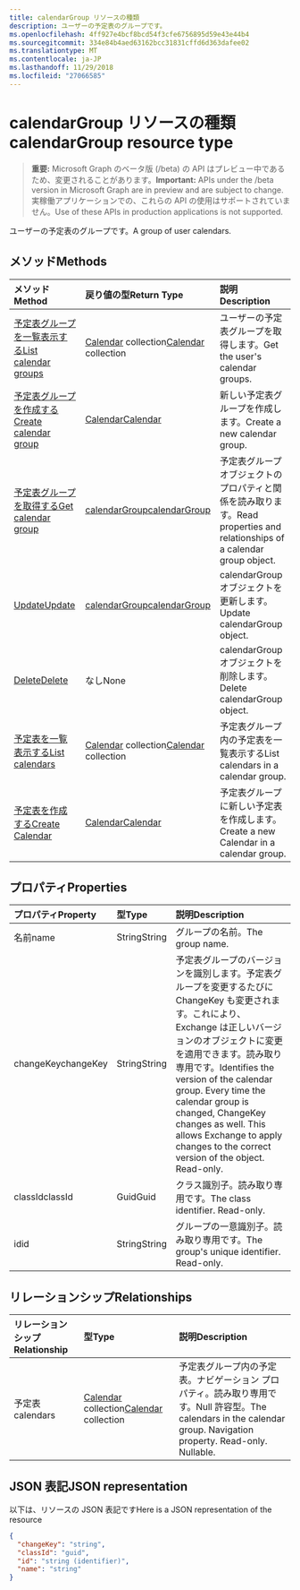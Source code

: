 ```yaml
---
title: calendarGroup リソースの種類
description: ユーザーの予定表のグループです。
ms.openlocfilehash: 4ff927e4bcf8bcd54f3cfe6756895d59e43e44b4
ms.sourcegitcommit: 334e84b4aed63162bcc31831cffd6d363dafee02
ms.translationtype: MT
ms.contentlocale: ja-JP
ms.lasthandoff: 11/29/2018
ms.locfileid: "27066585"
---
```

# <a name="calendargroup-resource-type"></a><span data-ttu-id="04647-103">calendarGroup リソースの種類</span><span class="sxs-lookup"><span data-stu-id="04647-103">calendarGroup resource type</span></span>

> <span data-ttu-id="04647-104">**重要:** Microsoft Graph のベータ版 (/beta) の API はプレビュー中であるため、変更されることがあります。</span><span class="sxs-lookup"><span data-stu-id="04647-104">**Important:** APIs under the /beta version in Microsoft Graph are in preview and are subject to change.</span></span> <span data-ttu-id="04647-105">実稼働アプリケーションでの、これらの API の使用はサポートされていません。</span><span class="sxs-lookup"><span data-stu-id="04647-105">Use of these APIs in production applications is not supported.</span></span>

<span data-ttu-id="04647-106">ユーザーの予定表のグループです。</span><span class="sxs-lookup"><span data-stu-id="04647-106">A group of user calendars.</span></span>

## <a name="methods"></a><span data-ttu-id="04647-107">メソッド</span><span class="sxs-lookup"><span data-stu-id="04647-107">Methods</span></span>

| <span data-ttu-id="04647-108">メソッド</span><span class="sxs-lookup"><span data-stu-id="04647-108">Method</span></span>                                                      | <span data-ttu-id="04647-109">戻り値の型</span><span class="sxs-lookup"><span data-stu-id="04647-109">Return Type</span></span>                        | <span data-ttu-id="04647-110">説明</span><span class="sxs-lookup"><span data-stu-id="04647-110">Description</span></span>                                                   |
| :---------------------------------------------------------- | :--------------------------------- | :------------------------------------------------------------ |
| [<span data-ttu-id="04647-111">予定表グループを一覧表示する</span><span class="sxs-lookup"><span data-stu-id="04647-111">List calendar groups</span></span>](../api/user-list-calendargroups.md)  | <span data-ttu-id="04647-112">[Calendar](calendar.md) collection</span><span class="sxs-lookup"><span data-stu-id="04647-112">[Calendar](calendar.md) collection</span></span> | <span data-ttu-id="04647-113">ユーザーの予定表グループを取得します。</span><span class="sxs-lookup"><span data-stu-id="04647-113">Get the user's calendar groups.</span></span>                               |
| [<span data-ttu-id="04647-114">予定表グループを作成する</span><span class="sxs-lookup"><span data-stu-id="04647-114">Create calendar group</span></span>](../api/user-post-calendargroups.md) | [<span data-ttu-id="04647-115">Calendar</span><span class="sxs-lookup"><span data-stu-id="04647-115">Calendar</span></span>](calendar.md)            | <span data-ttu-id="04647-116">新しい予定表グループを作成します。</span><span class="sxs-lookup"><span data-stu-id="04647-116">Create a new calendar group.</span></span>                                  |
| [<span data-ttu-id="04647-117">予定表グループを取得する</span><span class="sxs-lookup"><span data-stu-id="04647-117">Get calendar group</span></span>](../api/calendargroup-get.md)           | [<span data-ttu-id="04647-118">calendarGroup</span><span class="sxs-lookup"><span data-stu-id="04647-118">calendarGroup</span></span>](calendargroup.md)  | <span data-ttu-id="04647-119">予定表グループ オブジェクトのプロパティと関係を読み取ります。</span><span class="sxs-lookup"><span data-stu-id="04647-119">Read properties and relationships of a calendar group object.</span></span> |
| [<span data-ttu-id="04647-120">Update</span><span class="sxs-lookup"><span data-stu-id="04647-120">Update</span></span>](../api/calendargroup-update.md)                    | [<span data-ttu-id="04647-121">calendarGroup</span><span class="sxs-lookup"><span data-stu-id="04647-121">calendarGroup</span></span>](calendargroup.md)  | <span data-ttu-id="04647-122">calendarGroup オブジェクトを更新します。</span><span class="sxs-lookup"><span data-stu-id="04647-122">Update calendarGroup object.</span></span>                                  |
| [<span data-ttu-id="04647-123">Delete</span><span class="sxs-lookup"><span data-stu-id="04647-123">Delete</span></span>](../api/calendargroup-delete.md)                    | <span data-ttu-id="04647-124">なし</span><span class="sxs-lookup"><span data-stu-id="04647-124">None</span></span>                               | <span data-ttu-id="04647-125">calendarGroup オブジェクトを削除します。</span><span class="sxs-lookup"><span data-stu-id="04647-125">Delete calendarGroup object.</span></span>                                  |
| [<span data-ttu-id="04647-126">予定表を一覧表示する</span><span class="sxs-lookup"><span data-stu-id="04647-126">List calendars</span></span>](../api/calendargroup-list-calendars.md)    | <span data-ttu-id="04647-127">[Calendar](calendar.md) collection</span><span class="sxs-lookup"><span data-stu-id="04647-127">[Calendar](calendar.md) collection</span></span> | <span data-ttu-id="04647-128">予定表グループ内の予定表を一覧表示する</span><span class="sxs-lookup"><span data-stu-id="04647-128">List calendars in a calendar group.</span></span>                           |
| [<span data-ttu-id="04647-129">予定表を作成する</span><span class="sxs-lookup"><span data-stu-id="04647-129">Create Calendar</span></span>](../api/calendargroup-post-calendars.md)   | [<span data-ttu-id="04647-130">Calendar</span><span class="sxs-lookup"><span data-stu-id="04647-130">Calendar</span></span>](calendar.md)            | <span data-ttu-id="04647-131">予定表グループに新しい予定表を作成します。</span><span class="sxs-lookup"><span data-stu-id="04647-131">Create a new Calendar in a calendar group.</span></span>                    |

## <a name="properties"></a><span data-ttu-id="04647-132">プロパティ</span><span class="sxs-lookup"><span data-stu-id="04647-132">Properties</span></span>

| <span data-ttu-id="04647-133">プロパティ</span><span class="sxs-lookup"><span data-stu-id="04647-133">Property</span></span>  | <span data-ttu-id="04647-134">型</span><span class="sxs-lookup"><span data-stu-id="04647-134">Type</span></span>   | <span data-ttu-id="04647-135">説明</span><span class="sxs-lookup"><span data-stu-id="04647-135">Description</span></span>                                                                                                                                                                                               |
| :-------- | :----- | :-------------------------------------------------------------------------------------------------------------------------------------------------------------------------------------------------------- |
| <span data-ttu-id="04647-136">名前</span><span class="sxs-lookup"><span data-stu-id="04647-136">name</span></span>      | <span data-ttu-id="04647-137">String</span><span class="sxs-lookup"><span data-stu-id="04647-137">String</span></span> | <span data-ttu-id="04647-138">グループの名前。</span><span class="sxs-lookup"><span data-stu-id="04647-138">The group name.</span></span>                                                                                                                                                                                           |
| <span data-ttu-id="04647-139">changeKey</span><span class="sxs-lookup"><span data-stu-id="04647-139">changeKey</span></span> | <span data-ttu-id="04647-140">String</span><span class="sxs-lookup"><span data-stu-id="04647-140">String</span></span> | <span data-ttu-id="04647-p102">予定表グループのバージョンを識別します。予定表グループを変更するたびに ChangeKey も変更されます。これにより、Exchange は正しいバージョンのオブジェクトに変更を適用できます。読み取り専用です。</span><span class="sxs-lookup"><span data-stu-id="04647-p102">Identifies the version of the calendar group. Every time the calendar group is changed, ChangeKey changes as well. This allows Exchange to apply changes to the correct version of the object. Read-only.</span></span> |
| <span data-ttu-id="04647-145">classId</span><span class="sxs-lookup"><span data-stu-id="04647-145">classId</span></span>   | <span data-ttu-id="04647-146">Guid</span><span class="sxs-lookup"><span data-stu-id="04647-146">Guid</span></span>   | <span data-ttu-id="04647-p103">クラス識別子。読み取り専用です。</span><span class="sxs-lookup"><span data-stu-id="04647-p103">The class identifier. Read-only.</span></span>                                                                                                                                                                          |
| <span data-ttu-id="04647-149">id</span><span class="sxs-lookup"><span data-stu-id="04647-149">id</span></span>        | <span data-ttu-id="04647-150">String</span><span class="sxs-lookup"><span data-stu-id="04647-150">String</span></span> | <span data-ttu-id="04647-p104">グループの一意識別子。読み取り専用です。</span><span class="sxs-lookup"><span data-stu-id="04647-p104">The group's unique identifier. Read-only.</span></span>                                                                                                                                                                 |

## <a name="relationships"></a><span data-ttu-id="04647-153">リレーションシップ</span><span class="sxs-lookup"><span data-stu-id="04647-153">Relationships</span></span>

| <span data-ttu-id="04647-154">リレーションシップ</span><span class="sxs-lookup"><span data-stu-id="04647-154">Relationship</span></span> | <span data-ttu-id="04647-155">型</span><span class="sxs-lookup"><span data-stu-id="04647-155">Type</span></span>                               | <span data-ttu-id="04647-156">説明</span><span class="sxs-lookup"><span data-stu-id="04647-156">Description</span></span>                                                                    |
| :----------- | :--------------------------------- | :----------------------------------------------------------------------------- |
| <span data-ttu-id="04647-157">予定表</span><span class="sxs-lookup"><span data-stu-id="04647-157">calendars</span></span>    | <span data-ttu-id="04647-158">[Calendar](calendar.md) collection</span><span class="sxs-lookup"><span data-stu-id="04647-158">[Calendar](calendar.md) collection</span></span> | <span data-ttu-id="04647-p105">予定表グループ内の予定表。ナビゲーション プロパティ。読み取り専用です。Null 許容型。</span><span class="sxs-lookup"><span data-stu-id="04647-p105">The calendars in the calendar group. Navigation property. Read-only. Nullable.</span></span> |

## <a name="json-representation"></a><span data-ttu-id="04647-163">JSON 表記</span><span class="sxs-lookup"><span data-stu-id="04647-163">JSON representation</span></span>

<span data-ttu-id="04647-164">以下は、リソースの JSON 表記です</span><span class="sxs-lookup"><span data-stu-id="04647-164">Here is a JSON representation of the resource</span></span>

<!-- {
  "blockType": "resource",
  "optionalProperties": [
    "calendars"
  ],
  "keyProperty": "id",
  "@odata.type": "microsoft.graph.calendarGroup"
}-->

```json
{
  "changeKey": "string",
  "classId": "guid",
  "id": "string (identifier)",
  "name": "string"
}
```

<!-- uuid: 8fcb5dbc-d5aa-4681-8e31-b001d5168d79
2015-10-25 14:57:30 UTC -->

<!-- {
  "type": "#page.annotation",
  "description": "calendarGroup resource",
  "keywords": "",
  "section": "documentation",
  "tocPath": ""
}-->

